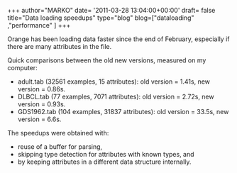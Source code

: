 +++
author="MARKO"
date= '2011-03-28 13:04:00+00:00'
draft= false
title="Data loading speedups"
type="blog"
blog=["dataloading" ,"performance" ]
+++

Orange has been loading data faster since the end of February, especially if there are many attributes in the file.

Quick comparisons between the old new versions, measured on my computer:  

* adult.tab (32561 examples, 15 attributes): old version = 1.41s, new version = 0.86s.  
* DLBCL.tab (77 examples, 7071 attributes): old version = 2.72s, new version = 0.93s.  
* GDS1962.tab (104 examples, 31837 attributes): old version = 33.5s, new version = 6.6s.

The speedups were obtained with:  

* reuse of a buffer for parsing,  
* skipping type detection for attributes with known types, and  
* by keeping attributes in a different data structure internally.

